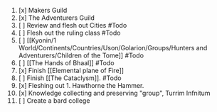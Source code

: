 1. [x] Makers Guild 
2. [x] The Adventurers Guild 
3. [ ] Review and flesh out Cities #Todo
4. [ ] Flesh out the ruling class #Todo
5. [ ] [[Kyonin/1 World/Continents/Countries/Uson/Golarion/Groups/Hunters and Adventurers/Children of the Tome]] #Todo
6. [ ] [[The Hands of Bhaal]]  #Todo
7. [x] Finish [[Elemental plane of Fire]] 
8. [ ] Finish [[The Cataclysm]]. #Todo
9. [x] Fleshing out 1. Hawthorne the Hammer. 
10. [x] Knowledge collecting and preserving "group", Turrim Infnitum 
11. [ ] Create a bard college